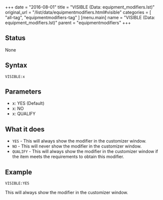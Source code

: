 +++
date = "2016-08-01"
title = "VISIBLE (Data: equipment_modifiers.lst)"
original_url = "/list/data/equipmentmodifiers.html#visible"
categories = [ "all-tag", "equipmentmodifiers-tag" ]
[menu.main]
    name = "VISIBLE (Data: equipment_modifiers.lst)"
    parent = "equipmentmodifiers"
+++

## Status

None

## Syntax

`VISIBLE:x`

## Parameters

-   x: YES (Default)
-   x: NO
-   x: QUALIFY



What it does
------------

-   `YES` - This will always show the modifier in the customizer window.
-   `NO` - This will never show the modifier in the customizer window.
-   `QUALIFY` - This will always show the modifier in the customizer
    window if the item meets the requirements to obtain this modifier.

Example
-------

`VISIBLE:YES`

This will always show the modifier in the customizer window.

